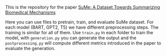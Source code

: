 This is the repository for the paper <a href='https://arxiv.org/abs/2205.04652'> SuMe: A Dataset Towards Summarizing Biomedical Mechanisms </a>

Here you can use files to pretrain, train, and evaluate SuMe dataset. For each model (BART, GPT2, T5) we have different preprocessing steps. The training is similar for all of them.
Use `train.py` in each folder to train the model, with `generation.py` you can generate the output and the `postprocessing.py` will compute different metrics introduced in the paper to evaluate the generation. 
